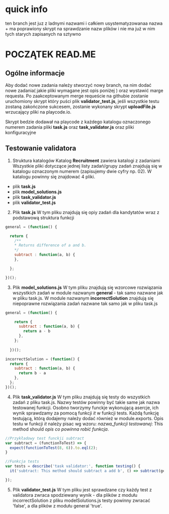 # quick info
ten branch jest juz z ladnymi nazwami i całkiem usystematyzowanaa nazwa + ma poprawiony skrypt na sprawdzanie nazw plików i  nie ma już w nim tych starych zapisanych na sztywno

# POCZĄTEK READ.ME

## Ogólne informacje

Aby dodać nowe zadania należy stworzyć nowy branch, na nim dodać nowe zadania( jakie pliki wymagane jest opis poniżej ) oraz wystawić marge requesta. Po zaakceptowanym merge requeście na githubie zostanie uruchomiony skrypt który puści plik **validator_test.js**, jeśli wszystkie testu zostaną zakończone sukcesem, zostanie wykonany skrypt **uploadFile.js** wrzucający pliki na playcode.io.
>
Skrypt bedzie dodawał na playcode z każdego katalogu oznaczonego numerem zadania pliki **task.js** oraz **task_validator.js** oraz pliki konfiguracyjne

## Testowanie validatora

1. Struktura katalogów
Katalog **Recruitment** zawiera katalogi z zadaniami
Wszystkie pliki dotyczące jednej listy zadań/grupy zadań znajdują się w katalogu oznaczonym numerem (zapisujemy dwie cyfry np. 02).
W katalogu powinny się znajdować 4 pliki.
- plik **task.js** 
- plik **model_solutions.js**
- plik **task_validator.js**
- plik **validator_test.js**

2. Plik **task.js** 
W tym pliku znajdują się opiy zadań dla kandytatów wraz z podstawową struktura funkcji
>
>
```javascript
general = (function() {

  return {
    /**
    * Returns difference of a and b.
    */
    subtract : function(a, b) {
    },

  };

})();
```

3. Plik **model_solutions.js**
W tym pliku znajdują się wzorcowe rozwiązania wszystkich zadań w module nazwanym **general** - tak samo nazwane jak w pliku task.js. W module nazwanym **incorrectSolution** znajdują się niepoprawne rozwiązania zadań nazwane tak samo jak w pliku task.js

```javascript
general = (function() {

    return {
      subtract : function(a, b) {
        return a - b
      },
    };
  
  })();

incorrectSolution = (function() {
  return {
    subtract : function(a, b) {
      return b - a
    },
  };
})();

```

4. Plik **task_validator.js**
W tym pliku znajdują się testy do wszystkich zadań z pliku task.js. Nazwy testów powinny być takie same jak nazwa testowanej funkcji. Osobno tworzymy funckje wykonującą asercje, ich wynik sprawdzamy za pomocą funkcji *it* w funkcji tests. Każdą funkcję testującą, którą dodajemy należy dodać również w module.exports. Opis testu w funkcji *it* należy pisac wg wzoru:
*nazwa_funkcji testowanej*: This method should *opis co powinna robić funkcja*.
>
>
```javascript
//Przykładowy test funckji subtract
var subtract = (functionToTest) => {
  expect(functionToTest(8, 6)).to.eql(2);
}

//Funkcja tests
var tests = describe('task validator:', function testing() {
  it('subtract: This method should subtract a add b', () => subtract(general.subtract));

});
```

5. Plik **validator_test.js**
W tym pliku jest sprawdzane czy każdy test z validatora zwraca spodziewany wynik - dla plików z modułu incorrectSolution z pliku modelSolutions.js testy powinny zwracać 'false', a dla plików z modułu general 'true'.
